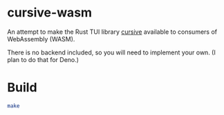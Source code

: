 # cursive-wasm

An attempt to make the Rust TUI library
[cursive](https://github.com/gyscos/cursive) available to consumers of
WebAssembly (WASM).

There is no backend included, so you will need to implement your own. (I plan to
do that for Deno.)

# Build

```bash
make
```
